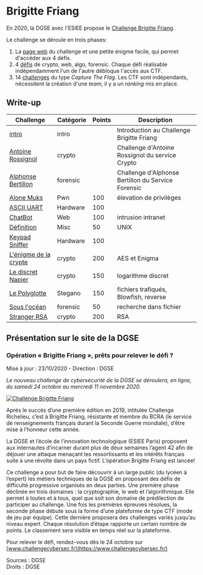 # Brigitte Friang

En 2020, la DGSE avec l'ESIEE propose le [Challenge Brigitte Friang](https://www.defense.gouv.fr/dgse/tout-le-site/operation-brigitte-friang-prets-pour-relever-le-defi).

Le challenge se déroule en trois phases:
1. La [page web](https://challengecybersec.fr/) du challenge et une petite énigme facile, qui permet d'accéder aux 4 défis.
2. 4 [défis](https://challengecybersec.fr/chat) de crypto, web, algo, forensic. Chaque défi réalisable indépendamment l'un de l'autre débloque l'accès aux CTF.
3. 14 [challenges](https://ctf.challengecybersec.fr/7a144cdc500b28e80cf760d60aca2ed3/) du type *Capture The Flag*. Les CTF sont indépendants, nécessitent la création d'une *team*, il y a un *ranking* mis en place.


## Write-up

| Challenge  | Catégorie | Points  | Description |
| ---------- | --------- | ------- | ------------ |
| [intro](etape1/README.md) | intro | | Introduction au Challenge Brigitte Friang |
| [Antoine Rossignol](etape2/crypto/README.md) | crypto | | Challenge d'Antoine Rossignol du service Crypto |
| [Alphonse Bertillon](etape2/forensic/README.md) | forensic | | Challenge d'Alphonse Bertillon du Service Forensic |
| [Alone Muks](ctf/Alone_Musk/README.md) | Pwn | 100 | élevation de privilèges |
| [ASCII UART](ctf/ASCII_UART/README.md) | Hardware | 100 | |
| [ChatBot](ctf/ChatBot/README.md) | Web | 100 | intrusion intranet |
| [Définition](ctf/Définition/README.md) | Misc | 50 | UNIX |
| [Keypad Sniffer](ctf/Keypad_Sniffer/README.md) | Hardware | 100 | |
| [L'énigme de la crypte](ctf/L_énigme_de_la_crypte/README.md) | crypto | 200 | AES et Enigma |
| [Le discret Napier](ctf/Le_discret_Napier/README.md) | crypto | 150 | logarithme discret |
| [Le Polyglotte](ctf/Le_Polyglotte/README.md) | Stegano | 150 | fichiers trafiqués, Blowfish, reverse |
| [Sous l'océan](ctf/Sous_l_océan/README.md) | forensic | 50 | recherche dans fichier |
| [Stranger RSA](ctf/Stranger_RSA/README.md) | crypto | 200 | RSA |


## Présentation sur le site de la DGSE

### Opération « Brigitte Friang », prêts pour relever le défi ?

Mise à jour  : 23/10/2020 - Direction : DGSE

*Le nouveau challenge de cybersécurité de la DGSE se déroulera, en ligne, du samedi 24 octobre au mercredi 11 novembre 2020.*

[![Challenge Brigitte Friang](https://img.youtube.com/vi/xthisKXk8wk/0.jpg)](https://youtu.be/xthisKXk8wk)

Après le succès d’une première édition en 2019, intitulée Challenge Richelieu, c’est à Brigitte Friang, résistante et membre du BCRA (le service de renseignements français durant la Seconde Guerre mondiale), d’être mise à l’honneur cette année.

La DGSE et l’école de l’innovation technologique (ESIEE Paris) proposent aux internautes d’incarner durant plus de deux semaines l’agent 42 afin de déjouer une attaque menaçant les ressortissants et les intérêts français suite à une révolte dans un pays fictif. L’opération Brigitte Friang est lancée!

Ce challenge a pour but de faire découvrir à un large public (du lycéen à l’expert) les métiers techniques de la DGSE en proposant des défis de difficulté progressive organisés en deux parties.
Une première phase déclinée en trois domaines :  la cryptographie, le web et l’algorithmique. Elle permet à toutes et à tous, quel que soit son domaine de prédilection de participer au challenge.
Une fois les premières épreuves résolues, la seconde phase débute sous la forme d’une plateforme de type CTF (mode de jeu par équipe). Cette dernière proposera des challenges variés jusqu’au niveau expert. Chaque résolution d’étape rapporte un certain nombre de points. Le classement sera visible en temps réel sur la plateforme.

Pour relever le défi, rendez-vous dès le 24 octobre sur [www.challengecybersec.fr](https://www.challengecybersec.fr/)

Sources : DGSE<br>
Droits : DGSE
